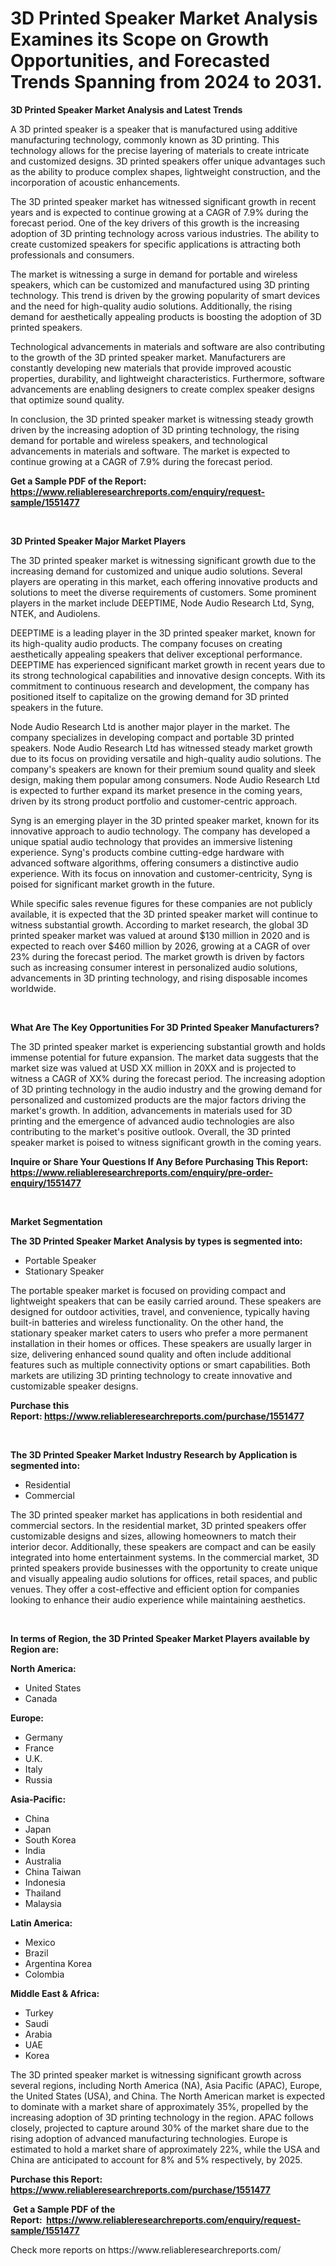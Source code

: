 <p><h1>3D Printed Speaker Market Analysis Examines its Scope on Growth Opportunities, and Forecasted Trends Spanning from 2024 to 2031.</h1></p><p><strong>3D Printed Speaker Market Analysis and Latest Trends</strong></p>
<p><p>A 3D printed speaker is a speaker that is manufactured using additive manufacturing technology, commonly known as 3D printing. This technology allows for the precise layering of materials to create intricate and customized designs. 3D printed speakers offer unique advantages such as the ability to produce complex shapes, lightweight construction, and the incorporation of acoustic enhancements.</p><p>The 3D printed speaker market has witnessed significant growth in recent years and is expected to continue growing at a CAGR of 7.9% during the forecast period. One of the key drivers of this growth is the increasing adoption of 3D printing technology across various industries. The ability to create customized speakers for specific applications is attracting both professionals and consumers.</p><p>The market is witnessing a surge in demand for portable and wireless speakers, which can be customized and manufactured using 3D printing technology. This trend is driven by the growing popularity of smart devices and the need for high-quality audio solutions. Additionally, the rising demand for aesthetically appealing products is boosting the adoption of 3D printed speakers.</p><p>Technological advancements in materials and software are also contributing to the growth of the 3D printed speaker market. Manufacturers are constantly developing new materials that provide improved acoustic properties, durability, and lightweight characteristics. Furthermore, software advancements are enabling designers to create complex speaker designs that optimize sound quality.</p><p>In conclusion, the 3D printed speaker market is witnessing steady growth driven by the increasing adoption of 3D printing technology, the rising demand for portable and wireless speakers, and technological advancements in materials and software. The market is expected to continue growing at a CAGR of 7.9% during the forecast period.</p></p>
<p><strong>Get a Sample PDF of the Report:&nbsp; <a href="https://www.reliableresearchreports.com/enquiry/request-sample/1551477">https://www.reliableresearchreports.com/enquiry/request-sample/1551477</a></strong></p>
<p>&nbsp;</p>
<p><strong>3D Printed Speaker Major Market Players</strong></p>
<p><p>The 3D printed speaker market is witnessing significant growth due to the increasing demand for customized and unique audio solutions. Several players are operating in this market, each offering innovative products and solutions to meet the diverse requirements of customers. Some prominent players in the market include DEEPTIME, Node Audio Research Ltd, Syng, NTEK, and Audiolens.</p><p>DEEPTIME is a leading player in the 3D printed speaker market, known for its high-quality audio products. The company focuses on creating aesthetically appealing speakers that deliver exceptional performance. DEEPTIME has experienced significant market growth in recent years due to its strong technological capabilities and innovative design concepts. With its commitment to continuous research and development, the company has positioned itself to capitalize on the growing demand for 3D printed speakers in the future.</p><p>Node Audio Research Ltd is another major player in the market. The company specializes in developing compact and portable 3D printed speakers. Node Audio Research Ltd has witnessed steady market growth due to its focus on providing versatile and high-quality audio solutions. The company's speakers are known for their premium sound quality and sleek design, making them popular among consumers. Node Audio Research Ltd is expected to further expand its market presence in the coming years, driven by its strong product portfolio and customer-centric approach.</p><p>Syng is an emerging player in the 3D printed speaker market, known for its innovative approach to audio technology. The company has developed a unique spatial audio technology that provides an immersive listening experience. Syng's products combine cutting-edge hardware with advanced software algorithms, offering consumers a distinctive audio experience. With its focus on innovation and customer-centricity, Syng is poised for significant market growth in the future.</p><p>While specific sales revenue figures for these companies are not publicly available, it is expected that the 3D printed speaker market will continue to witness substantial growth. According to market research, the global 3D printed speaker market was valued at around $130 million in 2020 and is expected to reach over $460 million by 2026, growing at a CAGR of over 23% during the forecast period. The market growth is driven by factors such as increasing consumer interest in personalized audio solutions, advancements in 3D printing technology, and rising disposable incomes worldwide.</p></p>
<p>&nbsp;</p>
<p><strong>What Are The Key Opportunities For 3D Printed Speaker Manufacturers?</strong></p>
<p><p>The 3D printed speaker market is experiencing substantial growth and holds immense potential for future expansion. The market data suggests that the market size was valued at USD XX million in 20XX and is projected to witness a CAGR of XX% during the forecast period. The increasing adoption of 3D printing technology in the audio industry and the growing demand for personalized and customized products are the major factors driving the market's growth. In addition, advancements in materials used for 3D printing and the emergence of advanced audio technologies are also contributing to the market's positive outlook. Overall, the 3D printed speaker market is poised to witness significant growth in the coming years.</p></p>
<p><strong>Inquire or Share Your Questions If Any Before Purchasing This Report: <a href="https://www.reliableresearchreports.com/enquiry/pre-order-enquiry/1551477">https://www.reliableresearchreports.com/enquiry/pre-order-enquiry/1551477</a></strong></p>
<p>&nbsp;</p>
<p><strong>Market Segmentation</strong></p>
<p><strong>The 3D Printed Speaker Market Analysis by types is segmented into:</strong></p>
<p><ul><li>Portable Speaker</li><li>Stationary Speaker</li></ul></p>
<p><p>The portable speaker market is focused on providing compact and lightweight speakers that can be easily carried around. These speakers are designed for outdoor activities, travel, and convenience, typically having built-in batteries and wireless functionality. On the other hand, the stationary speaker market caters to users who prefer a more permanent installation in their homes or offices. These speakers are usually larger in size, delivering enhanced sound quality and often include additional features such as multiple connectivity options or smart capabilities. Both markets are utilizing 3D printing technology to create innovative and customizable speaker designs.</p></p>
<p><strong>Purchase this Report:&nbsp;<a href="https://www.reliableresearchreports.com/purchase/1551477">https://www.reliableresearchreports.com/purchase/1551477</a></strong></p>
<p>&nbsp;</p>
<p><strong>The 3D Printed Speaker Market Industry Research by Application is segmented into:</strong></p>
<p><ul><li>Residential</li><li>Commercial</li></ul></p>
<p><p>The 3D printed speaker market has applications in both residential and commercial sectors. In the residential market, 3D printed speakers offer customizable designs and sizes, allowing homeowners to match their interior decor. Additionally, these speakers are compact and can be easily integrated into home entertainment systems. In the commercial market, 3D printed speakers provide businesses with the opportunity to create unique and visually appealing audio solutions for offices, retail spaces, and public venues. They offer a cost-effective and efficient option for companies looking to enhance their audio experience while maintaining aesthetics.</p></p>
<p>&nbsp;</p>
<p><strong>In terms of Region, the 3D Printed Speaker Market Players available by Region are:</strong></p>
<p>
    <p> <strong> North America: </strong>
        <ul>
            <li>United States</li>
            <li>Canada</li>
        </ul>
        </p> 
    <p> <strong> Europe: </strong>
        <ul>
            <li>Germany</li>
            <li>France</li>
            <li>U.K.</li>
            <li>Italy</li>
            <li>Russia</li>
        </ul>
        </p> 
    <p> <strong> Asia-Pacific: </strong>
        <ul>
            <li>China</li>
            <li>Japan</li>
            <li>South Korea</li>
            <li>India</li>
            <li>Australia</li>
            <li>China Taiwan</li>
            <li>Indonesia</li>
            <li>Thailand</li>
            <li>Malaysia</li>
        </ul>
        </p> 
    <p> <strong> Latin America: </strong>
        <ul>
            <li>Mexico</li>
            <li>Brazil</li>
            <li>Argentina Korea</li>
            <li>Colombia</li>
        </ul>
        </p> 
    <p> <strong> Middle East & Africa: </strong>
        <ul>
            <li>Turkey</li>
            <li>Saudi</li>
            <li>Arabia</li>
            <li>UAE</li>
            <li>Korea</li>
        </ul>
    </p>
    </p>
<p><p>The 3D printed speaker market is witnessing significant growth across several regions, including North America (NA), Asia Pacific (APAC), Europe, the United States (USA), and China. The North American market is expected to dominate with a market share of approximately 35%, propelled by the increasing adoption of 3D printing technology in the region. APAC follows closely, projected to capture around 30% of the market share due to the rising adoption of advanced manufacturing technologies. Europe is estimated to hold a market share of approximately 22%, while the USA and China are anticipated to account for 8% and 5% respectively, by 2025.</p></p>
<p><strong>Purchase this Report: <a href="https://www.reliableresearchreports.com/purchase/1551477">https://www.reliableresearchreports.com/purchase/1551477</a></strong></p>
<p>&nbsp;<strong>Get a Sample PDF of the Report:&nbsp;&nbsp;<a href="https://www.reliableresearchreports.com/enquiry/request-sample/1551477">https://www.reliableresearchreports.com/enquiry/request-sample/1551477</a></strong></p>
<p><strong></strong></p>
<p>Check more reports on https://www.reliableresearchreports.com/</p>